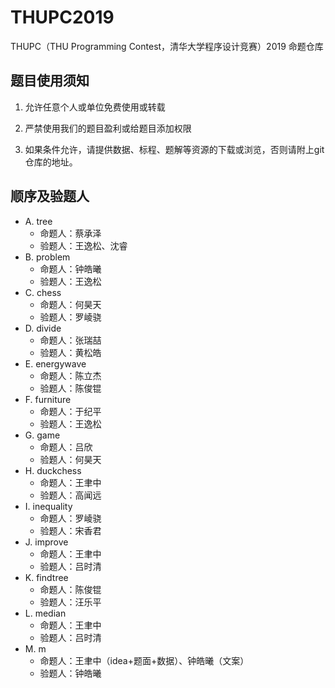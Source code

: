 # THUPC2019

THUPC（THU Programming Contest，清华大学程序设计竞赛）2019 命题仓库

## 题目使用须知

1. 允许任意个人或单位免费使用或转载

2. 严禁使用我们的题目盈利或给题目添加权限

3. 如果条件允许，请提供数据、标程、题解等资源的下载或浏览，否则请附上git仓库的地址。

## 顺序及验题人

* A. tree
    * 命题人：蔡承泽
    * 验题人：王逸松、沈睿
* B. problem
    * 命题人：钟皓曦
    * 验题人：王逸松
* C. chess
    * 命题人：何昊天
    * 验题人：罗崚骁
* D. divide
    * 命题人：张瑞喆
    * 验题人：黄松皓
* E. energywave
    * 命题人：陈立杰
    * 验题人：陈俊锟
* F. furniture
    * 命题人：于纪平
    * 验题人：王逸松
* G. game
    * 命题人：吕欣
    * 验题人：何昊天
* H. duckchess
    * 命题人：王聿中
    * 验题人：高闻远
* I. inequality
    * 命题人：罗崚骁
    * 验题人：宋香君
* J. improve
    * 命题人：王聿中
    * 验题人：吕时清
* K. findtree
    * 命题人：陈俊锟
    * 验题人：汪乐平
* L. median
    * 命题人：王聿中
    * 验题人：吕时清
* M. m
    * 命题人：王聿中（idea+题面+数据）、钟皓曦（文案）
    * 验题人：钟皓曦
